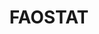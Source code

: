 ---
title: FAOSTAT
description: FAO data
link: https://github.com/mkao006/FAOSTATpackage
cran: http://cran.r-project.org/web/packages/FAOSTAT/index.html
category: related
tutorial: false
---